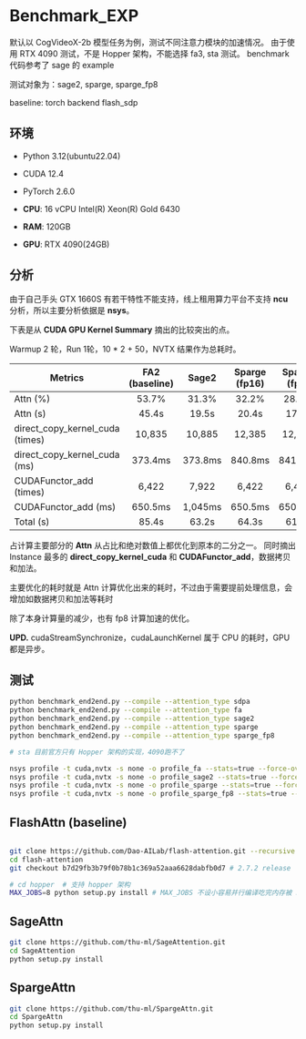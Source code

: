 # Benchmark_EXP

默认以 CogVideoX-2b 模型任务为例，测试不同注意力模块的加速情况。
由于使用 RTX 4090 测试，不是 Hopper 架构，不能选择 fa3, sta 测试。
benchmark 代码参考了 sage 的 example


测试对象为：sage2, sparge, sparge_fp8

baseline: torch backend flash_sdp

## 环境

-   Python 3.12(ubuntu22.04)

-   CUDA 12.4

-   PyTorch 2.6.0

    

-   **CPU**: 16 vCPU Intel(R) Xeon(R) Gold 6430

-   **RAM**: 120GB

-   **GPU**: RTX 4090(24GB)

## 分析

由于自己手头 GTX 1660S 有若干特性不能支持，线上租用算力平台不支持 **ncu** 分析，所以主要分析依据是 **nsys**。

下表是从 **CUDA GPU Kernel Summary** 摘出的比较突出的点。

Warmup 2 轮，Run 1轮，10 \* 2 + 50，NVTX 结果作为总耗时。

| Metrics                         | FA2 (baseline) |  Sage2   | Sparge (fp16) | Sparge (fp8) |
| ------------------------------- | :------------: | :------: | :-----------: | :----------: |
| Attn (%)                        |     53.7%      |  31.3%   |     32.2%     |    28.7%     |
| Attn (s)                        |     45.4s      |  19.5s   |     20.4s     |    17.4s     |
| direct_copy_kernel_cuda (times) |     10,835     |  10,885  |     12,385    |    12,385    |
| direct_copy_kernel_cuda (ms)    |     373.4ms    |  373.8ms |     840.8ms   |    841.2ms   |
| CUDAFunctor_add (times)         |     6,422      |  7,922   |     6,422     |    6,422     |
| CUDAFunctor_add (ms)            |     650.5ms    |  1,045ms |     650.5ms   |    650.0ms   |
| Total (s)                       |     85.4s      |  63.2s   |     64.3s     |    61.6s     |


占计算主要部分的 **Attn** 从占比和绝对数值上都优化到原本的二分之一。
同时摘出 Instance 最多的 **direct_copy_kernel_cuda** 和 **CUDAFunctor_add**，数据拷贝和加法。

主要优化的耗时就是 Attn 计算优化出来的耗时，不过由于需要提前处理信息，会增加如数据拷贝和加法等耗时

除了本身计算量的减少，也有 fp8 计算加速的优化。

**UPD.** cudaStreamSynchronize，cudaLaunchKernel 属于 CPU 的耗时，GPU都是异步。

## 测试

```bash
python benchmark_end2end.py --compile --attention_type sdpa
python benchmark_end2end.py --compile --attention_type fa
python benchmark_end2end.py --compile --attention_type sage2
python benchmark_end2end.py --compile --attention_type sparge
python benchmark_end2end.py --compile --attention_type sparge_fp8

# sta 目前官方只有 Hopper 架构的实现，4090跑不了

nsys profile -t cuda,nvtx -s none -o profile_fa --stats=true --force-overwrite true python benchmark_end2end.py --compile --attention_type fa
nsys profile -t cuda,nvtx -s none -o profile_sage2 --stats=true --force-overwrite true python benchmark_end2end.py --compile --attention_type sage2
nsys profile -t cuda,nvtx -s none -o profile_sparge --stats=true --force-overwrite true python benchmark_end2end.py --compile --attention_type sparge
nsys profile -t cuda,nvtx -s none -o profile_sparge_fp8 --stats=true --force-overwrite true python benchmark_end2end.py --compile --attention_type sparge_fp8
```

## FlashAttn (baseline)

```bash

git clone https://github.com/Dao-AILab/flash-attention.git --recursive
cd flash-attention
git checkout b7d29fb3b79f0b78b1c369a52aaa6628dabfb0d7 # 2.7.2 release

# cd hopper  # 支持 hopper 架构
MAX_JOBS=8 python setup.py install # MAX_JOBS 不设小容易并行编译吃完内存被 kill 掉
```

## SageAttn

```bash
git clone https://github.com/thu-ml/SageAttention.git
cd SageAttention 
python setup.py install
```

## SpargeAttn

```bash
git clone https://github.com/thu-ml/SpargeAttn.git
cd SpargeAttn
python setup.py install
```
